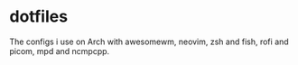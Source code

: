 # dotfiles

The configs i use on Arch with awesomewm, neovim, zsh and fish, rofi and picom, mpd and ncmpcpp.


